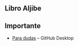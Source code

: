 ## Libro Aljibe


## Importante
-  [Para dudas](https://docs.google.com/document/d/1RhFuqMkHY-qcdRu8NXp0xCS5HPa34WVR74KNEbysr80/edit?usp=sharing) – GitHub Desktop

